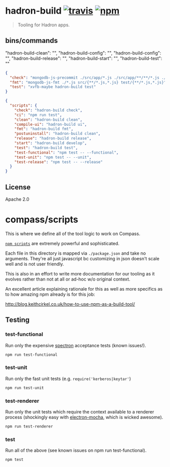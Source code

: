# hadron-build [![travis][travis_img]][travis_url] [![npm][npm_img]][npm_url]

> Tooling for Hadron apps.

## bins/commands

"hadron-build-clean": "",
"hadron-build-config": "",
"hadron-build-config": "",
"hadron-build-release": "",
"hadron-build-start": "",
"hadron-build-test": ""

```json
{
  "check": "mongodb-js-precommit ./src/app/*.js ./src/app/**/**/*.js ./src/{app/**/*.js,main/**/*.js} ./test/*.js",
  "fmt": "mongodb-js-fmt ./*.js src/{**/*.js,*.js} test/{**/*.js,*.js}",
  "test": "xvfb-maybe hadron-build test"
}
```


```json
{
  "scripts": {
    "check": "hadron-build check",
    "ci": "npm run test",
    "clean": "hadron-build clean",
    "compile-ui": "hadron-build ui",
    "fmt": "hadron-build fmt",
    "postuninstall": "hadron-build clean",
    "release": "hadron-build release",
    "start": "hadron-build develop",
    "test": "hadron-build test",
    "test-functional": "npm test -- --functional",
    "test-unit": "npm test -- --unit",
    "test-release": "npm test -- --release"
  }
}
```

## License

Apache 2.0

# compass/scripts

This is where we define all of the tool logic to work on Compass.

[`npm scripts`][npm-scripts] are extremely powerful and sophisticated.

Each file in this directory is mapped via `./package.json` and take no arguments.
They're all just javascript bc customizing in json doesn't scale well and is not
user friendly.  

This is also in an effort to write more documentation for our
tooling as it evolves rather than not at all or ad-hoc w/o original context.

An excellent article explaining rationale for this as well as more specifics
as to how amazing npm already is for this job:

http://blog.keithcirkel.co.uk/how-to-use-npm-as-a-build-tool/

## Testing

### test-functional

Run only the expensive [spectron][spectron] acceptance tests (known issues!).

```bash
npm run test-functional
```

### test-unit

Run only the fast unit tests (e.g. `require('kerberos|keytar'`)

```bash
npm run test-unit
```

### test-renderer

Run only the unit tests which require the context available to a renderer process (shockingly easy with [electron-mocha][electron-mocha], which is wicked awesome).

```bash
npm run test-renderer
```


### test

Run all of the above (see known issues on npm run test-functional).

```bash
npm test
```

[npm-scripts]: https://docs.npmjs.com/misc/scripts
[spectron]: https://github.com/kevinsawicki/spectron
[electron-mocha]: https://github.com/jprichardson/electron-mocha


[travis_img]: https://img.shields.io/travis/mongodb-js/hadron-build.svg
[travis_url]: https://travis-ci.org/mongodb-js/hadron-build
[npm_img]: https://img.shields.io/npm/v/hadron-build.svg
[npm_url]: https://npmjs.org/package/hadron-build
